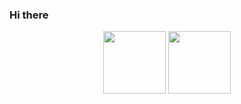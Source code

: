 ### Hi there

<p align = "center">
    <a>
        <img width="100" src="https://github-readme-stats.vercel.app/api?username=LuisR-jpg&show_icons=true&theme=algolia&count_private=true"/>
        <img width="100" src="https://activity-graph.herokuapp.com/graph?username=LuisR-jpg&theme=react-dark"/>
    </a>
</p>

<!--
**LuisR-jpg/LuisR-jpg** is a ✨ _special_ ✨ repository because its `README.md` (this file) appears on your GitHub profile.

Here are some ideas to get you started:

- 🔭 I’m currently working on ...
- 🌱 I’m currently learning ...
- 👯 I’m looking to collaborate on ...
- 🤔 I’m looking for help with ...
- 💬 Ask me about ...
- 📫 How to reach me: ...
- 😄 Pronouns: ...
- ⚡ Fun fact: ...

learn.gitkraken.com

Github profile as CV.

https://github.com/LuisR-jpg/LuisR-jpg
Github actions to make an auto-updateable readme
-->